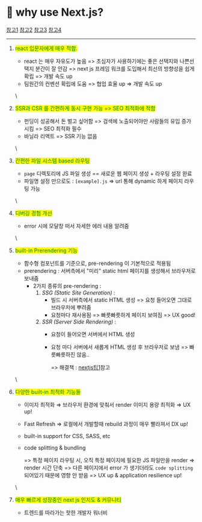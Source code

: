 # 🥺 why use Next.js?

[참고1](https://www.youtube.com/watch?v=rtgbaKBhdkk) [참고2](https://www.youtube.com/watch?v=6jWWKczzGM0) [참고3](https://www.youtube.com/watch?v=f1rF9YKm1Ms\&t=563s) [참고4](https://www.youtube.com/watch?v=JW2c-y-MdiA)

___



1.  <mark style="color:green;">react 입문자에게 매우 적합.</mark>

    * react 는 매우 자유도가 높음 => 초심자가 사용하기에는 좋은 선택지와 나쁜선택지 분간이 잘 안감 => next js 프레임 워크를 도입해서 최선의 방향성을 쉽게 확립 => 개발 속도 up
    * 팀원간의 컨벤션 확립에 도움 => 협업 효율 up => 개발 속도 up

    \

2.  <mark style="color:green;">SSR과 CSR 를 간편하게 동시 구현 가능 => SEO 최적화에 적합</mark>

    * 펀딩이 성공해서 돈 벌고 싶어함 => 검색에 노출되어야만 사람들의 유입 증가시킴 => SEO 최적화 필수
    * 바닐라 리액트 => SSR 기능 없음

    \

3.  <mark style="color:green;">간편한 파일 시스템 based 라우팅</mark>

    * `page` 디렉토리에 JS 파일 생성 == 새로운 웹 페이지 생성 + 라우팅 설정 완료
    * 파일명 설정 만으로도 : `[example].js` => url 통해 dynamic 하게 페이지 라우팅 가능

    \

4.  <mark style="color:green;">디버깅 경험 개선</mark>

    * error 시에 모달창 떠서 자세한 에러 내용 알려줌

    \

5.  <mark style="color:green;">built-in Prerendering 기능</mark>

    * 함수형 컴포넌트를 기준으로, pre-rendering 이 기본적으로 적용됨
    * prerendering : 서버측에서 "미리" static html 페이지를 생성해서 브라우저로 보내줌
      * 2가지 종류의 pre-rendering :
        1. _SSG (Static Site Generation)_ :
           * 빌드 시 서버측에서 static HTML 생성 => 요청 들어오면 그대로 브라우저에 뿌려줌
           * 요청마다 재사용됨 => 빠릇빠릇하게 페이지 보여짐 => UX good!
        2. _SSR (Server Side Rendering)_ :
           * 요청이 들어오면 서버에서 HTML 생성
           *   요청 마다 서버에서 새롭게 HTML 생성 후 브라우저로 보냄 => 빠릇빠릇하진 않음..

               \=> 해결책 : [nextjs팁1](https://spicywolf.notion.site/client-side-fetch-VS-server-side-fetch-899ee30eb7804d0ba4c2d742e5c86ce7)참고

    \

6.  <mark style="color:green;">다양한 built-in 최적화 기능들</mark>

    * 이미지 최적화 ⇒ 브라우저 환경에 맞춰서 render 이미지 용량 최적화 ⇒ UX up!
    * Fast Refresh => 로컬에서 개발할때 rebuild 과정이 매우 빨라져서 DX up!
    * built-in support for CSS, SASS, etc
    *   code splitting & bundling

        \=> 특정 페이지 라우팅 시, 오직 특정 페이지에 필요한 JS 파일만을 render => render 시간 단축 => 다른 페이지에서 error 가 생기더라도 `code splitting` 되어있기 때문에 영향 안 받음 => UX up & application resilience up!

    \

7. <mark style="color:green;">매우 빠르게 성장중인 next js 인지도 & 커뮤니티</mark>
   * 트렌드를 따라가는 핫한 개발자 워너비

